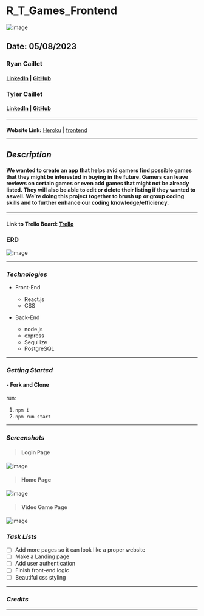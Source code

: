 # R_T_Games_Frontend

![image](./images/video_game_image.png)

## Date: 05/08/2023

### Ryan Caillet

#### [LinkedIn](https://www.linkedin.com/in/ryan-caillet/) | [GitHub](https://github.com/rycaillet)

### Tyler Caillet

#### [LinkedIn](https://www.linkedin.com/in/tyler-caillet/) | [GitHub](https://github.com/tylercaillet)

---

####

**Website Link:**
[Heroku]() |
[frontend]()

---

## **_Description_**

#### We wanted to create an app that helps avid gamers find possible games that they might be interested in buying in the future. Gamers can leave reviews on certain games or even add games that might not be already listed. They will also be able to edit or delete their listing if they wanted to aswell. We're doing this project together to brush up or group coding skills and to further enhance our coding knowledge/efficiency.

---

#### Link to Trello Board: [Trello](https://trello.com/b/naXdDCjY/game-over-p4)

### ERD

![image](./images/ERD.png)

---

### **_Technologies_**

- Front-End

  - React.js
  - CSS

- Back-End

  - node.js
  - express
  - Sequilize
  - PostgreSQL

---

### **_Getting Started_**

#### - Fork and Clone

run:

1. `npm i`
2. `npm run start`

---

### **_Screenshots_**

> #### **Login Page**

![image]()

> #### **Home Page**

![image]()

> #### **Video Game Page**

![image]()

### **_Task Lists_**

- [ ] Add more pages so it can look like a proper website
- [ ] Make a Landing page
- [ ] Add user authentication
- [ ] Finish front-end logic
- [ ] Beautiful css styling

---

### **_Credits_**

---

